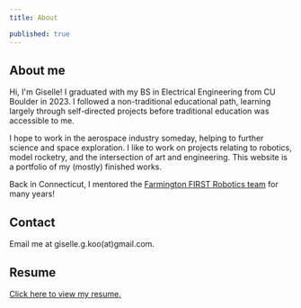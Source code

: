 ```yaml
---
title: About

published: true
---
```


## About me

Hi, I'm Giselle!
I graduated with my BS in Electrical Engineering from CU Boulder in 2023. I followed a non-traditional educational path, learning largely through self-directed projects before traditional education was accessible to me. 

I hope to work in the aerospace industry someday, helping to further science and space exploration. I like to work on projects relating to robotics, model rocketry, and the intersection of art and engineering. This website is a portfolio of my (mostly) finished works.

Back in Connecticut, I mentored the [Farmington FIRST Robotics team](http://www.farmingtonrobotics.org/) for many years! 


## Contact

Email me at giselle.g.koo(at)gmail.com.

## Resume
[Click here to view my resume.](https://docs.google.com/document/d/1LlqIDzPPvs4S1EmaGkjbWyPmnxhp4C-W4g8-i9GSOME/edit)
